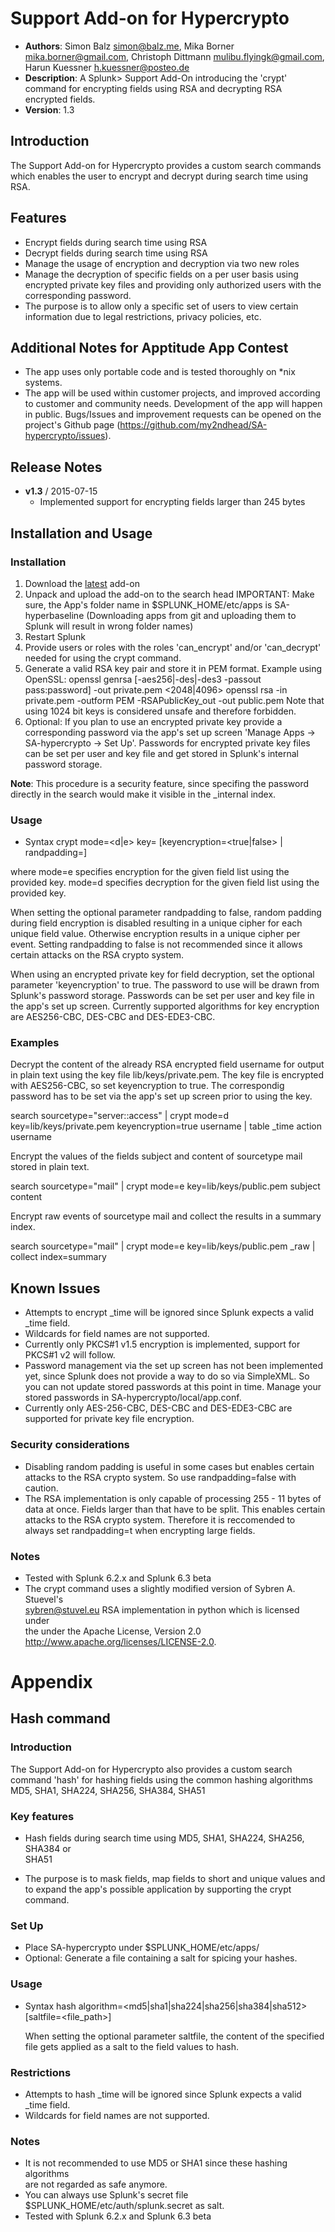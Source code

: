 # Support Add-on for Hypercrypto
- **Authors**:		Simon Balz <simon@balz.me>, Mika Borner <mika.borner@gmail.com>, Christoph Dittmann <mulibu.flyingk@gmail.com>, Harun Kuessner <h.kuessner@posteo.de>
- **Description**:	A Splunk> Support Add-On introducing the 'crypt' command for encrypting fields using RSA and decrypting RSA encrypted fields.
- **Version**: 		1.3

## Introduction
The Support Add-on for Hypercrypto provides a custom search commands which enables the user to encrypt and decrypt during search time using RSA.

## Features
 - Encrypt fields during search time using RSA
 - Decrypt fields during search time using RSA  
 - Manage the usage of encryption and decryption via two new roles
 - Manage the decryption of specific fields on a per user basis using encrypted private key files and providing only authorized users with the corresponding password.
 - The purpose is to allow only a specific set of users to view certain information due to legal restrictions, privacy policies, etc.

## Additional Notes for Apptitude App Contest
- The app uses only portable code and is tested thoroughly on *nix systems.
- The app will be used within customer projects, and improved according to customer and community needs. Development of the app will happen in public. Bugs/Issues and improvement requests can be opened on the project's Github page (<https://github.com/my2ndhead/SA-hypercrypto/issues>).

## Release Notes
- **v1.3**	/ 	2015-07-15
	- Implemented support for encrypting fields larger than 245 bytes

## Installation and Usage

### Installation
1. Download the [latest](https://github.com/my2ndhead/SA-hypercrypto/archive/master.zip) add-on
2. Unpack and upload the add-on to the search head
   IMPORTANT: Make sure, the App's folder name in $SPLUNK_HOME/etc/apps is SA-hyperbaseline (Downloading apps from git and uploading them to Splunk will result in wrong folder names)
3. Restart Splunk
4. Provide users or roles with the roles 'can_encrypt' and/or 'can_decrypt' needed for using the crypt command.
5. Generate a valid RSA key pair and store it in PEM format.
   Example using OpenSSL:
     openssl genrsa [-aes256|-des|-des3 -passout pass:password] -out private.pem <2048|4096>
     openssl rsa -in private.pem -outform PEM -RSAPublicKey_out -out public.pem
   Note that using 1024 bit keys is considered unsafe and therefore forbidden.
6. Optional:
   If you plan to use an encrypted private key provide a corresponding password
   via the app's set up screen 'Manage Apps -> SA-hypercrypto -> Set Up'.
   Passwords for encrypted private key files can be set per user and key file and get stored in Splunk's internal password storage.

**Note**: This procedure is a security feature, since specifing the password directly in the search would make it visible in the _internal index.

### Usage
- Syntax
 crypt mode=<d|e> key=<filepath> [keyencryption=<true|false> |              \
       randpadding=<boolean>] <fieldlist>

 where
 mode=e specifies encryption for the given field list using the provided key.
 mode=d specifies decryption for the given field list using the provided key.

 When setting the optional parameter randpadding to false, random padding during field encryption is disabled resulting in a unique cipher for each unique field value. Otherwise encryption results in a unique cipher per event.
 Setting randpadding to false is not recommended since it allows certain attacks on the RSA crypto system.

 When using an encrypted private key for field decryption, set the optional parameter 'keyencryption' to true. The password to use will be drawn from Splunk's password storage.
 Passwords can be set per user and key file in the app's set up screen.
 Currently supported algorithms for key encryption are AES256-CBC, DES-CBC and DES-EDE3-CBC.  

### Examples
Decrypt the content of the already RSA encrypted field username for
output in plain text using the key file lib/keys/private.pem.
The key file is encrypted with AES256-CBC, so set keyencryption to true. The correspondig password has to be set via the app's set up screen prior to using the key.

search sourcetype="server::access" | crypt mode=d key=lib/keys/private.pem
keyencryption=true username | table _time action username

Encrypt the values of the fields subject and content of sourcetype mail stored in plain text.

search sourcetype="mail" | crypt mode=e key=lib/keys/public.pem subject content

Encrypt raw events of sourcetype mail and collect the results in a summary index.

search sourcetype="mail" | crypt mode=e key=lib/keys/public.pem _raw | collect index=summary

## Known Issues
- Attempts to encrypt _time will be ignored since Splunk expects a valid _time
 field.
- Wildcards for field names are not supported.
- Currently only PKCS#1 v1.5 encryption is implemented, support for PKCS#1 v2
 will follow.
- Password management via the set up screen has not been implemented yet, since Splunk does not provide a way to do so via SimpleXML. So you can not update stored passwords at this point in time. Manage your stored passwords in SA-hypercrypto/local/app.conf.
- Currently only AES-256-CBC, DES-CBC and DES-EDE3-CBC are supported for private key file encryption.

### Security considerations
 - Disabling random padding is useful in some cases but enables certain attacks to the RSA crypto system. So use randpadding=false with caution.
 - The RSA implementation is only capable of processing 255 - 11 bytes of data at once. Fields larger than that have to be split. This enables certain attacks to the RSA crypto system. Therefore it is reccomended to always set randpadding=t when encrypting large fields.

### Notes
 - Tested with Splunk 6.2.x and Splunk 6.3 beta
 - The crypt command uses a slightly modified version of Sybren A. Stuevel's  \
   <sybren@stuvel.eu> RSA implementation in python which is licensed under    \
   the under the Apache License, Version 2.0 http://www.apache.org/licenses/LICENSE-2.0.

# Appendix

## Hash command

### Introduction
The Support Add-on for Hypercrypto also provides a custom search command 'hash' for hashing fields using the common hashing algorithms MD5, SHA1, SHA224, SHA256, SHA384, SHA51

### Key features

 - Hash fields during search time using MD5, SHA1, SHA224, SHA256, SHA384 or  \
   SHA51

 - The purpose is to mask fields, map fields to short and unique values and   \
   to expand the app's possible application by supporting the crypt command.

### Set Up

 - Place SA-hypercrypto under $SPLUNK_HOME/etc/apps/
 - Optional:
   Generate a file containing a salt for spicing your hashes.

### Usage

 - Syntax
   hash algorithm=<md5|sha1|sha224|sha256|sha384|sha512>                      \
        [saltfile=<file_path>] <field-list>

   When setting the optional parameter saltfile, the content of the specified \
   file gets applied as a salt to the field values to hash.

### Restrictions

 - Attempts to hash _time will be ignored since Splunk expects a valid _time field.
 - Wildcards for field names are not supported.

### Notes

 - It is not recommended to use MD5 or SHA1 since these hashing algorithms    \
   are not regarded as safe anymore.
 - You can always use Splunk's secret file $SPLUNK_HOME/etc/auth/splunk.secret
   as salt.
 - Tested with Splunk 6.2.x and Splunk 6.3 beta
